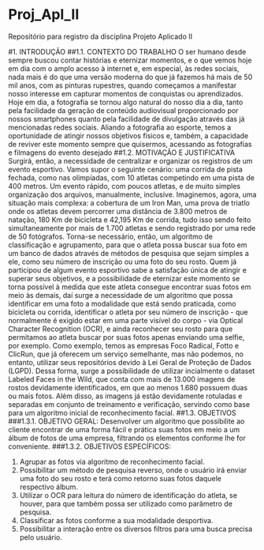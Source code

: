 # Proj_Apl_II
Repositório para registro da disciplina Projeto Aplicado II

#1. INTRODUÇÃO
##1.1. CONTEXTO DO TRABALHO
O ser humano desde sempre buscou contar histórias e eternizar momentos, e o que vemos hoje em dia com o amplo acesso à internet e, em especial, às redes sociais, nada mais é do que uma versão moderna do que já fazemos há mais de 50 mil anos, com as pinturas rupestres, quando começamos a manifestar nosso interesse em capturar momentos de conquistas ou aprendizados. Hoje em dia, a fotografia se tornou algo natural do nosso dia a dia, tanto pela facilidade da geração de conteúdo audiovisual proporcionado por nossos smartphones quanto pela facilidade de divulgação através das já mencionadas redes sociais. Aliando a fotografia ao esporte, temos a oportunidade de atingir nossos objetivos físicos e, também, a capacidade de reviver este momento sempre que quisermos, acessando as fotografias e filmagens do evento desejado
##1.2. MOTIVAÇÃO E JUSTIFICATIVA
Surgirá, então, a necessidade de centralizar e organizar os registros de um evento esportivo. Vamos supor o seguinte cenário: uma corrida de pista fechada, como nas olimpíadas, com 10 atletas competindo em uma pista de 400 metros. Um evento rápido, com poucos atletas, e de muito simples organização dos arquivos, manualmente, inclusive. Imaginemos, agora, uma situação mais complexa: a cobertura de um Iron Man, uma prova de triatlo onde os atletas devem percorrer uma distância de 3.800 metros de natação, 180 Km de bicicleta e 42,195 Km de corrida, tudo isso sendo feito simultaneamente por mais de 1.700 atletas e sendo registrado por uma rede de 50 fotógrafos. Torna-se necessário, então, um algoritmo de classificação e agrupamento, para que o atleta possa buscar sua foto em um banco de dados através de métodos de pesquisa que sejam simples a ele, como seu número de inscrição ou uma foto do seu rosto.
Quem já participou de algum evento esportivo sabe a satisfação única de atingir e superar seus objetivos, e a possibilidade de eternizar este momento se torna possível à medida que este atleta consegue encontrar suas fotos em meio às demais, daí surge a necessidade de um algoritmo que possa identificar em uma foto a modalidade que está sendo praticada, como bicicleta ou corrida, identificar o atleta por seu número de inscrição - que normalmente é exigido estar em uma parte visível do corpo - via Optical Character Recognition (OCR), e ainda reconhecer seu rosto para que permitamos ao atleta buscar por suas fotos apenas enviando uma selfie, por exemplo.
Como exemplo, temos as empresas Foco Radical, Fotto e ClicRun, que já oferecem um serviço semelhante, mas não podemos, no entanto, utilizar seus repositórios devido à Lei Geral de Proteção de Dados (LGPD). Dessa forma, surge a possibilidade de utilizar incialmente o dataset Labeled Faces in the Wild, que conta com mais de 13.000 imagens de rostos devidamente identificados, em que ao menos 1.680 possuem duas ou mais fotos. Além disso, as imagens já estão devidamente rotuladas e separadas em conjunto de treinamento e verificação, servindo como base para um algoritmo inicial de reconhecimento facial.
##1.3. OBJETIVOS
###1.3.1. OBJETIVO GERAL:
Desenvolver um algoritmo que possibilite ao cliente encontrar de uma forma fácil e prática suas fotos em meio a um álbum de fotos de uma empresa, filtrando os elementos conforme lhe for conveniente.
###1.3.2. OBJETIVOS ESPECÍFICOS:
1.	Agrupar as fotos via algoritmo de reconhecimento facial.
2.	Possibilitar um método de pesquisa reverso, onde o usuário irá enviar uma foto do seu rosto e terá como retorno suas fotos daquele respectivo álbum.
3.	Utilizar o OCR para leitura do número de identificação do atleta, se houver, para que também possa ser utilizado como parâmetro de pesquisa.
4.	Classificar as fotos conforme a sua modalidade desportiva.
5.	Possibilitar a interação entre os diversos filtros para uma busca precisa pelo usuário.
